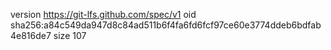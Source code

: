 version https://git-lfs.github.com/spec/v1
oid sha256:a84c549da947d8c84ad511b6f4fa6fd6fcf97ce60e3774ddeb6bdfab4e816de7
size 107

